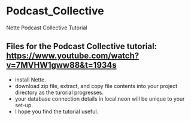 # Podcast_Collective
Nette Podcast Collective Tutorial

## Files for the Podcast Collective tutorial:  https://www.youtube.com/watch?v=7MVHW1gww88&t=1934s

- install Nette.
- download zip file, extract, and copy file contents into your project directory as the turorial progresses.
- your database connection details in local.neon will be unique to your set-up.
- I hope you find the tutorial useful.
